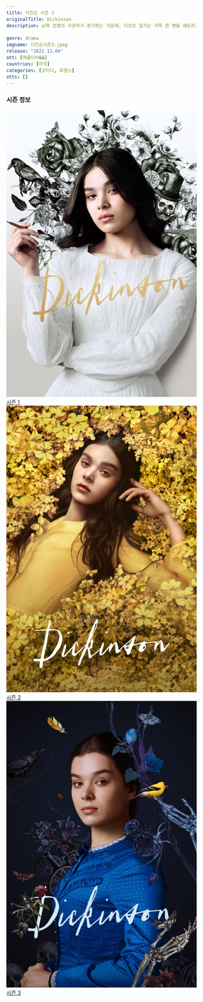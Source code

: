 ```yaml
---
title: 디킨슨 시즌 3
originalTitle: Dickinson
description: 남북 전쟁의 사상자가 증가하는 가운데, 디킨슨 일가는 가족 한 명을 애도하고 에밀리는 가족의 평화를 지키기 위해 고군분투한다.

genre: drama
imgname: 디킨슨시즌3.jpeg
release: "2021.11.04"
ott: [애플티비&&]
countries: [미국]
categories: [코미디, 로맨스]
otts: []
---
```


### 시즌 정보

<div class="season-list">
<div class="item">
<a href="/drama/디킨슨시즌1" >
<img src="/poster/디킨슨시즌1.jpeg" alt="디킨슨시즌1 포스터 ">
시즌 1</a>
</div>

<div class="item">
<a href="/drama/디킨슨시즌2" >
<img src="/poster/디킨슨시즌2.jpeg" alt="디킨슨시즌2 포스터 ">
시즌 2</a>
</div>

<div class="item">
<a href="/drama/디킨슨시즌3" >
<img src="/poster/디킨슨시즌3.jpeg" alt="디킨슨시즌3 포스터 ">
시즌 3</a>
</div>
</div>
